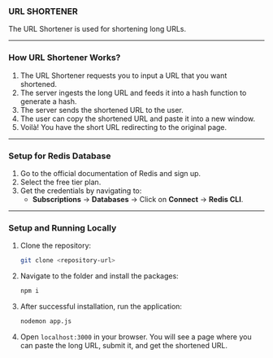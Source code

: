 ### URL SHORTENER

The URL Shortener is used for shortening long URLs.

---

### How URL Shortener Works?

1. The URL Shortener requests you to input a URL that you want shortened.
2. The server ingests the long URL and feeds it into a hash function to generate a hash.
3. The server sends the shortened URL to the user.
4. The user can copy the shortened URL and paste it into a new window.
5. Voilà! You have the short URL redirecting to the original page.

---

### Setup for Redis Database

1. Go to the official documentation of Redis and sign up.
2. Select the free tier plan.
3. Get the credentials by navigating to:
   - **Subscriptions** -> **Databases** -> Click on **Connect** -> **Redis CLI**.

---

### Setup and Running Locally

1. Clone the repository:
   ```bash
   git clone <repository-url>
   ```
2. Navigate to the folder and install the packages:
   ```bash
   npm i
   ```
3. After successful installation, run the application:
   ```bash
   nodemon app.js
   ```
4. Open `localhost:3000` in your browser. You will see a page where you can paste the long URL, submit it, and get the shortened URL.
